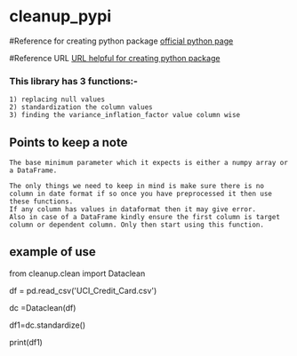 # cleanup_pypi

#Reference for creating python package
[official python page](https://packaging.python.org/tutorials/packaging-projects/)

#Reference URL
[URL helpful for creating python package](https://docs.github.com/en/actions/automating-builds-and-tests/building-and-testing-nodejs-or-python?langId=py)



### This library has 3 functions:- 
``` 
1) replacing null values
2) standardization the column values 
3) finding the variance_inflation_factor value column wise
```
## Points to keep a note

    The base minimum parameter which it expects is either a numpy array or a DataFrame.

    The only things we need to keep in mind is make sure there is no column in date format if so once you have preprocessed it then use these functions.
    If any column has values in dataformat then it may give error.
    Also in case of a DataFrame kindly ensure the first column is target column or dependent column. Only then start using this function.


## example of use
from cleanup.clean import Dataclean

df = pd.read_csv('UCI_Credit_Card.csv')

dc =Dataclean(df)

df1=dc.standardize()

print(df1)

